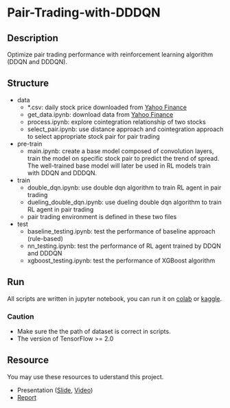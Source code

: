 # Pair-Trading-with-DDDQN

## Description
Optimize pair trading performance with reinforcement learning algorithm (DDQN and DDDQN).

## Structure
- data
  - *.csv: daily stock price downloaded from [Yahoo Finance](https://finance.yahoo.com/)
  - get_data.ipynb: download data from [Yahoo Finance](https://finance.yahoo.com/)
  - process.ipynb: explore cointegration relationship of two stocks
  - select_pair.ipynb: use distance approach and cointegration approach to select appropriate stock pair for pair trading
- pre-train
  - main.ipynb: create a base model composed of convolution layers, train the model on specific stock pair to predict the trend of spread. The well-trained base model will later be used in RL models train with DDQN and DDDQN.
- train
  - double_dqn.ipynb: use double dqn algorithm to train RL agent in pair trading
  - dueling_double_dqn.ipynb: use dueling double dqn algorithm to train RL agent in pair trading
  - pair trading environment is defined in these two files
- test
  - baseline_testing.ipynb: test the performance of baseline approach (rule-based)
  - nn_testing.ipynb: test the performance of RL agent trained by DDQN and DDDQN
  - xgboost_testing.ipynb: test the performance of XGBoost algorithm
## Run
All scripts are written in jupyter notebook, you can run it on [colab](https://colab.research.google.com/?utm_source=scs-index) or [kaggle](https://www.kaggle.com/). 

### Caution
- Make sure the the path of dataset is correct in scripts.</br>
- The version of TensorFlow >= 2.0

## Resource

You may use these resources to uderstand this project.

- Presentation ([Slide](https://github.com/johnnyhwu/Pair-Trading-with-RL-DDDQN/blob/main/slide.pdf), [Video](https://youtu.be/n0lTbl0Thq0))
- [Report](https://github.com/johnnyhwu/Pair-Trading-with-RL-DDDQN/blob/main/report.pdf)
